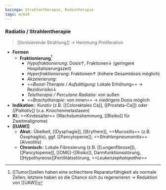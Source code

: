 ```yaml
---
bazinga: Strahlentherapie, Radiotherapie
tags: m/m19
---
```

### Radiatio / Strahlentherapie
> [[Ionisierende Strahlung]] → Hemmung Proliferation
- **Formen**
	- **Fraktionierung**[^1]
		- *Hypofraktionierung*: Dosis↑, Fraktionen↓ (geringere Hospitalisierungszeit)
		- *Hyperfraktionierung*: Fraktionen↑ (höhere Gesamtdosis möglich)
		- *Akzelerierung*:
		- ==*Boost-Therapie / Aufsättigung*: Lokale Erhöhung== → Rezidivrisiko↓ 
		- *Teletherapie / Percutane Radiatio*: von außen
		- ==*Brachytherapie*: von innen== → niedrigere Dosis möglich
- **Indikation**:: *Kurativ* (z.B. [[Colorektales Ca]], [[Prostata-Ca]]) oder *[[Palliativ]]* (v.a. Knochenmetastasen)
- **KI**:: ==Kindesalter== (Wachstumshemmung, [[Risiko]] für Zweitmalignome)
- **[[UAW]]**
	- **Akut**:: Übelkeit, [[Dysphagie]], [[Erythem]], ==Mucositis== (z.B. Ösophagitis), ggf. [[Pancytopenie]], *==Strahlenpneumonitis==* (Alveolitis)
	- **Chronisch**:: Lokale Fibrosierung (z.B. [[Lungenfibrose]]), [[Pancytopenie]], [[OMI]]-[[Risiko]], Darmfunktionsstörung, [[Hypothyreose]]Fertilitätsstörung, *==Leukenzephalopathie==*

[^1]: [[Tumor]]zellen haben eine schlechtere Reparaturfähigkeit als normale Zellen; letztere haben so die Chance sich zu regenerieren → Reduktion von [[UAW]]